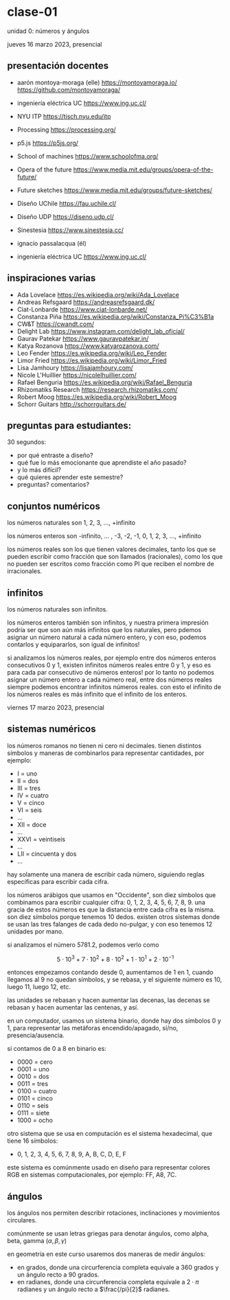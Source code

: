 # clase-01

unidad 0: números y ángulos

jueves 16 marzo 2023, presencial

## presentación docentes

- aarón montoya-moraga (elle) https://montoyamoraga.io/ https://github.com/montoyamoraga/
- ingeniería eléctrica UC https://www.ing.uc.cl/
- NYU ITP https://tisch.nyu.edu/itp
- Processing https://processing.org/
- p5.js https://p5js.org/
- School of machines https://www.schoolofma.org/
- Opera of the future https://www.media.mit.edu/groups/opera-of-the-future/
- Future sketches https://www.media.mit.edu/groups/future-sketches/
- Diseño UChile https://fau.uchile.cl/
- Diseño UDP https://diseno.udp.cl/
- Sinestesia https://www.sinestesia.cc/

- ignacio passalacqua (él)
- ingeniería eléctrica UC https://www.ing.uc.cl/

## inspiraciones varias

- Ada Lovelace https://es.wikipedia.org/wiki/Ada_Lovelace
- Andreas Refsgaard https://andreasrefsgaard.dk/
- Ciat-Lonbarde https://www.ciat-lonbarde.net/
- Constanza Piña https://es.wikipedia.org/wiki/Constanza_Pi%C3%B1a
- CW&T https://cwandt.com/
- Delight Lab https://www.instagram.com/delight_lab_oficial/
- Gaurav Patekar https://www.gauravpatekar.in/
- Katya Rozanova https://www.katyarozanova.com/
- Leo Fender https://es.wikipedia.org/wiki/Leo_Fender
- Limor Fried https://es.wikipedia.org/wiki/Limor_Fried
- Lisa Jamhoury https://lisajamhoury.com/
- Nicole L'Huillier https://nicolelhuillier.com/
- Rafael Benguria https://es.wikipedia.org/wiki/Rafael_Benguria
- Rhizomatiks Research https://research.rhizomatiks.com/
- Robert Moog https://es.wikipedia.org/wiki/Robert_Moog
- Schorr Guitars http://schorrguitars.de/

## preguntas para estudiantes:

30 segundos:

- por qué entraste a diseño?
- qué fue lo más emocionante que aprendiste el año pasado?
- y lo más difícil?
- qué quieres aprender este semestre?
- preguntas? comentarios?

## conjuntos numéricos

los números naturales son 1, 2, 3, ..., +infinito

los números enteros son -infinito, ... , -3, -2, -1, 0, 1, 2, 3, ..., +infinito

los números reales son los que tienen valores decimales, tanto los que se pueden escribir como fracción que son llamados (racionales), como los que no pueden ser escritos como fracción como PI que reciben el nombre de irracionales.

## infinitos

los números naturales son infinitos.

los números enteros también son infinitos, y nuestra primera impresión podría ser que son aún más infinitos que los naturales, pero pdemos asignar un número natural a cada número entero, y con eso, podemos contarlos y equipararlos, son igual de infinitos!

si analizamos los números reales, por ejemplo entre dos números enteros consecutivos 0 y 1, existen infinitos números reales entre 0 y 1, y eso es para cada par consecutivo de números enteros! por lo tanto no podemos asignar un número entero a cada número real, entre dos números reales siempre podemos encontrar infinitos números reales. con esto el infinito de los números reales es más infinito que el infinito de los enteros.

viernes 17 marzo 2023, presencial

## sistemas numéricos

los números romanos no tienen ni cero ni decimales. tienen distintos símbolos y maneras de combinarlos para representar cantidades, por ejemplo:

- I = uno
- II = dos
- III = tres
- IV = cuatro
- V = cinco
- VI = seis
- ...
- XII = doce
- ...
- XXVI = veintiseis
- ...
- LII = cincuenta y dos
- ...

hay solamente una manera de escribir cada número, siguiendo reglas específicas para escribir cada cifra.

los números arábigos que usamos en "Occidente", son diez símbolos que combinamos para escribir cualquier cifra: 0, 1, 2, 3, 4, 5, 6, 7, 8, 9. una gracia de estos números es que la distancia entre cada cifra es la misma. son diez símbolos porque tenemos 10 dedos. existen otros sistemas donde se usan las tres falanges de cada dedo no-pulgar, y con eso tenemos 12 unidades por mano.

si analizamos el número 5781.2, podemos verlo como

$$5 \cdot 10^{3} + 7 \cdot 10^{2} + 8 \cdot 10^{2} + 1 \cdot 10^{1} + 2 \cdot 10^{-1}$$

entonces empezamos contando desde 0, aumentamos de 1 en 1, cuando llegamos al 9 no quedan símbolos, y se rebasa, y el siguiente número es 10, luego 11, luego 12, etc.

las unidades se rebasan y hacen aumentar las decenas, las decenas se rebasan y hacen aumentar las centenas, y así.

en un computador, usamos un sistema binario, donde hay dos símbolos 0 y 1, para representar las metáforas encendido/apagado, sí/no, presencia/ausencia.

si contamos de 0 a 8 en binario es:

- 0000 = cero
- 0001 = uno
- 0010 = dos
- 0011 = tres
- 0100 = cuatro
- 0101 = cinco
- 0110 = seis
- 0111 = siete
- 1000 = ocho

otro sistema que se usa en computación es el sistema hexadecimal, que tiene 16 símbolos:

- 0, 1, 2, 3, 4, 5, 6, 7, 8, 9, A, B, C, D, E, F

este sistema es comúnmente usado en diseño para representar colores RGB en sistemas computacionales, por ejemplo: FF, A8, 7C.

## ángulos

los ángulos nos permiten describir rotaciones, inclinaciones y movimientos circulares.

comúnmente se usan letras griegas para denotar ángulos, como alpha, beta, gamma ($\alpha, \beta, \gamma$)

en geometría en este curso usaremos dos maneras de medir ángulos:

- en grados, donde una circurferencia completa equivale a 360 grados y un ángulo recto a 90 grados.
- en radianes, donde una circunferencia completa equivale a $2 \cdot \pi$ radianes y un ángulo recto a $\frac{/pi}{2}$ radianes.
